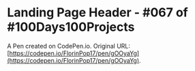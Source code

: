 # Landing Page Header - #067 of #100Days100Projects

A Pen created on CodePen.io. Original URL: [https://codepen.io/FlorinPop17/pen/gOOyaYg](https://codepen.io/FlorinPop17/pen/gOOyaYg).



